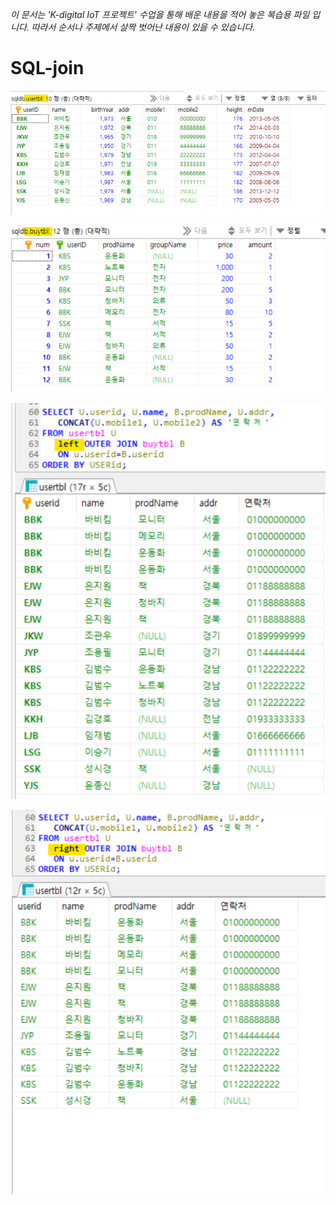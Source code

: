 *이 문서는 'K-digital IoT 프로젝트' 수업을 통해 배운 내용을 적어 놓은 복습용 파일 입니다. 따라서 순서나 주제에서 살짝 벗어난 내용이 있을 수 있습니다.*

# SQL-join

![image-20210119115325422](SQL_join.assets/image-20210119115325422.png)

![image-20210119115358814](SQL_join.assets/image-20210119115358814.png)

![image-20210119115455428](SQL_join.assets/image-20210119115455428.png)

![image-20210119115529218](SQL_join.assets/image-20210119115529218.png)